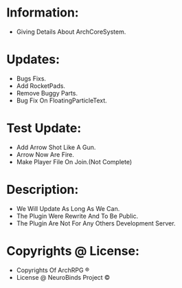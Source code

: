 # Information:

- Giving Details About ArchCoreSystem.

# Updates:

- Bugs Fixs.
- Add RocketPads.
- Remove Buggy Parts.
- Bug Fix On FloatingParticleText.

# Test Update:

- Add Arrow Shot Like A Gun.
- Arrow Now Are Fire.
- Make Player File On Join.(Not Complete)

# Description:

- We Will Update As Long As We Can.
- The Plugin Were Rewrite And To Be Public.
- The Plugin Are Not For Any Others Development Server.

# Copyrights @ License:

- Copyrights Of ArchRPG ®
- License @ NeuroBinds Project ©
